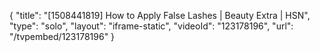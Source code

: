 {
    "title": "[1508441819] How to Apply False Lashes | Beauty Extra | HSN",
    "type": "solo",
    "layout": "iframe-static",
    "videoId": "123178196",
    "url": "\/tvpembed\/123178196"
}